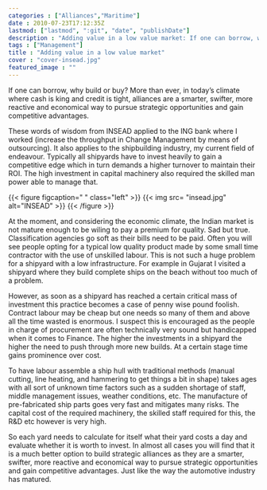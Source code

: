 ```yaml
---
categories : ["Alliances","Maritime"]
date : 2010-07-23T17:12:35Z
lastmod: ["lastmod", ":git", "date", "publishDate"]
description : "Adding value in a low value market: If one can borrow, why build or buy? More than ever, in today’s climate where cash is king and credit is tight, alliances are a smarter, swifter, more reactive and economical way to pursue strategic opportunities and gain competitive advantages."
tags : ["Management"]
title : "Adding value in a low value market"
cover : "cover-insead.jpg" 
featured_image : ""
---
```


If one can borrow, why build or buy? More than ever, in today’s climate where cash is king and credit is tight, alliances are a smarter, swifter, more reactive and economical way to pursue strategic opportunities and gain competitive advantages.  
  
These words of wisdom from INSEAD applied to the ING bank where I worked (increase the throughput in Change Management by means of outsourcing). It also applies to the shipbuilding industry, my current field of endeavour. Typically all shipyards have to invest heavily to gain a competitive edge which in turn demands a higher turnover to maintain their ROI. The high investment in capital machinery also required the skilled man power able to manage that.

{{< figure figcaption=" " class="left" >}}
	{{< img src= "insead.jpg" alt="INSEAD" >}}
{{< /figure >}}

At the moment, and considering the economic climate, the Indian market is not mature enough to be wiling to pay a premium for quality. Sad but true. Classification agencies go soft as their bills need to be paid. Often you will see people opting for a typical low quality product made by some small time contractor with the use of unskilled labour. This is not such a huge problem for a shipyard with a low infrastructure. For example in Gujarat I visited a shipyard where they build complete ships on the beach without too much of a problem.

However, as soon as a shipyard has reached a certain critical mass of investment this practice becomes a case of penny wise pound foolish. Contract labour may be cheap but one needs so many of them and above all the time wasted is enormous. I suspect this is encouraged as the people in charge of procurement are often technically very sound but handicapped when it comes to Finance. The higher the investments in a shipyard the higher the need to push through more new builds. At a certain stage time gains prominence over cost.

To have labour assemble a ship hull with traditional methods (manual cutting, line heating, and hammering to get things a bit in shape) takes ages with all sort of unknown time factors such as a sudden shortage of staff, middle management issues, weather conditions, etc. The manufacture of pre-fabricated ship parts goes very fast and mitigates many risks. The capital cost of the required machinery, the skilled staff required for this, the R&D etc however is very high.

So each yard needs to calculate for itself what their yard costs a day and evaluate whether it is worth to invest. In almost all cases you will find that it is a much better option to build strategic alliances as they are a smarter, swifter, more reactive and economical way to pursue strategic opportunities and gain competitive advantages. Just like the way the automotive industry has matured.